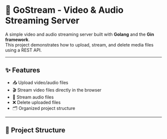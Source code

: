 # 🎥 GoStream - Video & Audio Streaming Server

A simple video and audio streaming server built with **Golang** and the **Gin framework**.  
This project demonstrates how to upload, stream, and delete media files using a REST API.

---

## ✨ Features
- 📤 Upload video/audio files
- 🎬 Stream video files directly in the browser
- 🎵 Stream audio files
- ❌ Delete uploaded files
- 🗂 Organized project structure

---

## 📂 Project Structure

